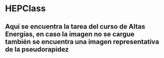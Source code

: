 # HEPClass

## Aqui se encuentra la tarea del curso de Altas Energías, en caso la imagen no se cargue también se encuentra una imagen representativa de la pseudorapidez
